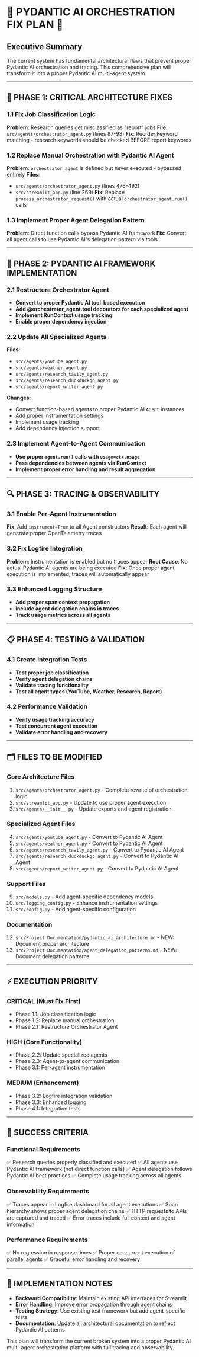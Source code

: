 # 🚨 **PYDANTIC AI ORCHESTRATION FIX PLAN** 🚨

## **Executive Summary**
The current system has fundamental architectural flaws that prevent proper Pydantic AI orchestration and tracing. This comprehensive plan will transform it into a proper Pydantic AI multi-agent system.

---

## **🎯 PHASE 1: CRITICAL ARCHITECTURE FIXES**

### **1.1 Fix Job Classification Logic**
**Problem**: Research queries get misclassified as "report" jobs
**File**: `src/agents/orchestrator_agent.py` (lines 87-93)
**Fix**: Reorder keyword matching - research keywords should be checked BEFORE report keywords

### **1.2 Replace Manual Orchestration with Pydantic AI Agent**
**Problem**: `orchestrator_agent` is defined but never executed - bypassed entirely
**Files**: 
- `src/agents/orchestrator_agent.py` (lines 476-492)
- `src/streamlit_app.py` (line 269)
**Fix**: Replace `process_orchestrator_request()` with actual `orchestrator_agent.run()` calls

### **1.3 Implement Proper Agent Delegation Pattern**
**Problem**: Direct function calls bypass Pydantic AI framework
**Fix**: Convert all agent calls to use Pydantic AI's delegation pattern via tools

---

## **🔧 PHASE 2: PYDANTIC AI FRAMEWORK IMPLEMENTATION**

### **2.1 Restructure Orchestrator Agent**
- **Convert to proper Pydantic AI tool-based execution**
- **Add @orchestrator_agent.tool decorators for each specialized agent**
- **Implement RunContext usage tracking**
- **Enable proper dependency injection**

### **2.2 Update All Specialized Agents**
**Files**: 
- `src/agents/youtube_agent.py`
- `src/agents/weather_agent.py` 
- `src/agents/research_tavily_agent.py`
- `src/agents/research_duckduckgo_agent.py`
- `src/agents/report_writer_agent.py`

**Changes**:
- Convert function-based agents to proper Pydantic AI `Agent` instances
- Add proper instrumentation settings
- Implement usage tracking
- Add dependency injection support

### **2.3 Implement Agent-to-Agent Communication**
- **Use proper `agent.run()` calls with `usage=ctx.usage`**
- **Pass dependencies between agents via RunContext**
- **Implement proper error handling and result aggregation**

---

## **🔍 PHASE 3: TRACING & OBSERVABILITY**

### **3.1 Enable Per-Agent Instrumentation**
**Fix**: Add `instrument=True` to all Agent constructors
**Result**: Each agent will generate proper OpenTelemetry traces

### **3.2 Fix Logfire Integration**
**Problem**: Instrumentation is enabled but no traces appear
**Root Cause**: No actual Pydantic AI agents are being executed
**Fix**: Once proper agent execution is implemented, traces will automatically appear

### **3.3 Enhanced Logging Structure**
- **Add proper span context propagation**
- **Include agent delegation chains in traces**
- **Track usage metrics across all agents**

---

## **📋 PHASE 4: TESTING & VALIDATION**

### **4.1 Create Integration Tests**
- **Test proper job classification**
- **Verify agent delegation chains**
- **Validate tracing functionality**
- **Test all agent types (YouTube, Weather, Research, Report)**

### **4.2 Performance Validation**
- **Verify usage tracking accuracy**
- **Test concurrent agent execution**
- **Validate error handling and recovery**

---

## **🗂️ FILES TO BE MODIFIED**

### **Core Architecture Files**
1. `src/agents/orchestrator_agent.py` - Complete rewrite of orchestration logic
2. `src/streamlit_app.py` - Update to use proper agent execution
3. `src/agents/__init__.py` - Update exports and agent registration

### **Specialized Agent Files**
4. `src/agents/youtube_agent.py` - Convert to Pydantic AI Agent
5. `src/agents/weather_agent.py` - Convert to Pydantic AI Agent  
6. `src/agents/research_tavily_agent.py` - Convert to Pydantic AI Agent
7. `src/agents/research_duckduckgo_agent.py` - Convert to Pydantic AI Agent
8. `src/agents/report_writer_agent.py` - Convert to Pydantic AI Agent

### **Support Files**
9. `src/models.py` - Add agent-specific dependency models
10. `src/logging_config.py` - Enhance instrumentation settings
11. `src/config.py` - Add agent-specific configuration

### **Documentation**
12. `src/Project Documentation/pydantic_ai_architecture.md` - NEW: Document proper architecture
13. `src/Project Documentation/agent_delegation_patterns.md` - NEW: Document delegation patterns

---

## **⚡ EXECUTION PRIORITY**

### **CRITICAL (Must Fix First)**
- Phase 1.1: Job classification logic
- Phase 1.2: Replace manual orchestration  
- Phase 2.1: Restructure Orchestrator Agent

### **HIGH (Core Functionality)**
- Phase 2.2: Update specialized agents
- Phase 2.3: Agent-to-agent communication
- Phase 3.1: Per-agent instrumentation

### **MEDIUM (Enhancement)**
- Phase 3.2: Logfire integration validation
- Phase 3.3: Enhanced logging
- Phase 4.1: Integration tests

---

## **🎯 SUCCESS CRITERIA**

### **Functional Requirements**
✅ Research queries properly classified and executed
✅ All agents use Pydantic AI framework (not direct function calls)
✅ Agent delegation follows Pydantic AI best practices
✅ Complete usage tracking across all agents

### **Observability Requirements**  
✅ Traces appear in Logfire dashboard for all agent executions
✅ Span hierarchy shows proper agent delegation chains
✅ HTTP requests to APIs are captured and traced
✅ Error traces include full context and agent information

### **Performance Requirements**
✅ No regression in response times
✅ Proper concurrent execution of parallel agents
✅ Graceful error handling and recovery

---

## **🔧 IMPLEMENTATION NOTES**

- **Backward Compatibility**: Maintain existing API interfaces for Streamlit
- **Error Handling**: Improve error propagation through agent chains  
- **Testing Strategy**: Use existing test framework but add agent-specific tests
- **Documentation**: Update all architectural documentation to reflect Pydantic AI patterns

This plan will transform the current broken system into a proper Pydantic AI multi-agent orchestration platform with full tracing and observability.